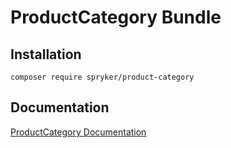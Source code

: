 # ProductCategory Bundle

## Installation

```
composer require spryker/product-category
```

## Documentation

[ProductCategory Documentation](http://spryker.github.io/core/bundles/product-category)
